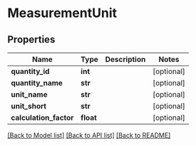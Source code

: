 # MeasurementUnit

## Properties
Name | Type | Description | Notes
------------ | ------------- | ------------- | -------------
**quantity_id** | **int** |  | [optional] 
**quantity_name** | **str** |  | [optional] 
**unit_name** | **str** |  | [optional] 
**unit_short** | **str** |  | [optional] 
**calculation_factor** | **float** |  | [optional] 

[[Back to Model list]](../README.md#documentation-for-models) [[Back to API list]](../README.md#documentation-for-api-endpoints) [[Back to README]](../README.md)



